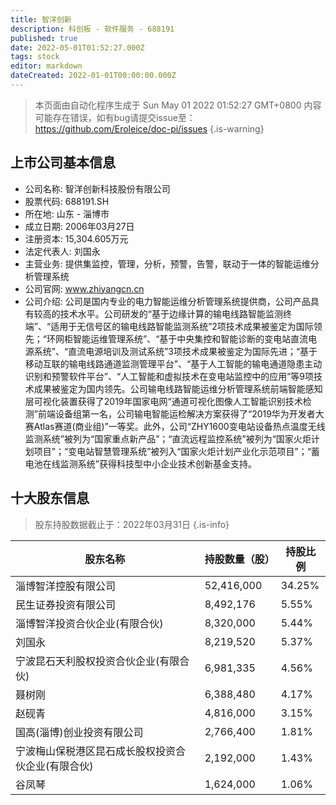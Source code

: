 ```yaml
---
title: 智洋创新
description: 科创板 - 软件服务 - 688191
published: true
date: 2022-05-01T01:52:27.000Z
tags: stock
editor: markdown
dateCreated: 2022-01-01T00:00:00.000Z
---
```


> 本页面由自动化程序生成于 Sun May 01 2022 01:52:27 GMT+0800
> 内容可能存在错误，如有bug请提交issue至：https://github.com/Eroleice/doc-pi/issues
{.is-warning}

## 上市公司基本信息
- 公司名称: 智洋创新科技股份有限公司
- 股票代码: 688191.SH
- 所在地: 山东 - 淄博市
- 成立日期: 2006年03月27日
- 注册资本: 15,304.605万元
- 法定代表人: 刘国永
- 主营业务: 提供集监控，管理，分析，预警，告警，联动于一体的智能运维分析管理系统
- 公司官网: www.zhiyangcn.cn
- 公司介绍: 公司是国内专业的电力智能运维分析管理系统提供商，公司产品具有较高的技术水平。公司研发的“基于边缘计算的输电线路智能监测终端”、“适用于无信号区的输电线路智能监测系统”2项技术成果被鉴定为国际领先；“环网柜智能运维管理系统”、“基于中央集控和智能诊断的变电站直流电源系统”、“直流电源培训及测试系统”3项技术成果被鉴定为国际先进；“基于移动互联的输电线路通道监测管理平台”、“基于人工智能的输电通道隐患主动识别和预警软件平台”、“人工智能和虚拟技术在变电站监控中的应用”等9项技术成果被鉴定为国内领先。公司输电线路智能运维分析管理系统前端智能感知层可视化装置获得了2019年国家电网“通道可视化图像人工智能识别技术检测”前端设备组第一名，公司输电智能运检解决方案获得了“2019华为开发者大赛Atlas赛道(商业组)”一等奖。此外，公司“ZHY1600变电站设备热点温度无线监测系统”被列为“国家重点新产品”；“直流远程监控系统”被列为“国家火炬计划项目”；“变电站智慧管理系统”被列入“国家火炬计划产业化示范项目”；“蓄电池在线监测系统”获得科技型中小企业技术创新基金支持。


## 十大股东信息
> 股东持股数据截止于：2022年03月31日
{.is-info}

| 股东名称 | 持股数量（股） | 持股比例 |
| --- | --- | --- |
| 淄博智洋控股有限公司 | 52,416,000 | 34.25% |
| 民生证券投资有限公司 | 8,492,176 | 5.55% |
| 淄博智洋投资合伙企业(有限合伙) | 8,320,000 | 5.44% |
| 刘国永 | 8,219,520 | 5.37% |
| 宁波昆石天利股权投资合伙企业(有限合伙) | 6,981,335 | 4.56% |
| 聂树刚 | 6,388,480 | 4.17% |
| 赵砚青 | 4,816,000 | 3.15% |
| 国高(淄博)创业投资有限公司 | 2,766,400 | 1.81% |
| 宁波梅山保税港区昆石成长股权投资合伙企业(有限合伙) | 2,192,000 | 1.43% |
| 谷凤琴 | 1,624,000 | 1.06% |




